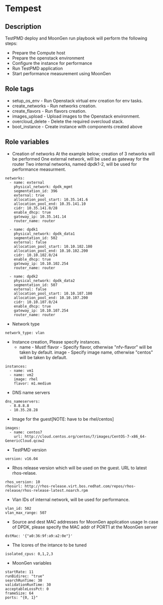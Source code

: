 # Tempest

## Description
TestPMD deploy and MoonGen run playbook will perform the following steps:
  - Prepare the Compute host
  - Prepare the openstack environment
  - Configure the instance for performance
  - Run TestPMD application
  - Start performance measurement using MoonGen

## Role tags
* setup_os_env - Run Openstack virtual env creation for env tasks.
* create_networks - Run networks creation.
* create_flavors - Run flavors creation.
* images_upload - Upload images to the Openstack environment.
* overcloud_delete - Delete the required overcloud stack.
* boot_instance - Create instance with components created above


## Role variables
* Creation of networks
  At the example below; creation of 3 networks will be performed
  One external network, will be used as gateway for the router
  Two internal networks, named dpdk1-2, will be used for performance measurment.
```
networks:
  - name: external
    physical_network: dpdk_mgmt
    segmentation_id: 396
    external: true
    allocation_pool_start: 10.35.141.6
    allocation_pool_end: 10.35.141.10
    cidr: 10.35.141.0/28
    enable_dhcp: true
    gateway_ip: 10.35.141.14
    router_name: router

  - name: dpdk1
    physical_network: dpdk_data1
    segmentation_id: 502
    external: false
    allocation_pool_start: 10.10.102.100
    allocation_pool_end: 10.10.102.200
    cidr: 10.10.102.0/24
    enable_dhcp: true
    gateway_ip: 10.10.102.254
    router_name: router

  - name: dpdk2
    physical_network: dpdk_data2
    segmentation_id: 507
    external: false
    allocation_pool_start: 10.10.107.100
    allocation_pool_end: 10.10.107.200
    cidr: 10.10.107.0/24
    enable_dhcp: true
    gateway_ip: 10.10.107.254
    router_name: router
```
* Network type
```
network_type: vlan
```

* Instance creation, Please specify instances.
  - name - Must!
    flavor - Specify flavor, otherwise "nfv-flavor" will be taken by default.
    image - Specify image name, otherwise "centos" will be taken by default.
```
instances:
  - name: vm1
  - name: vm2
    image: rhel
    flavor: m1.medium
```

* DNS name servers
```
dns_nameservers:
  - 8.8.8.8
  - 10.35.28.28
```

* Image for the guest[NOTE: have to be rhel/centos]
```
images:
  - name: centos7
    url: http://cloud.centos.org/centos/7/images/CentOS-7-x86_64-GenericCloud.qcow2
```

* TestPMD version
```
version: v16.04
```

* Rhos release version which will be used on the guest.
  URL to latest rhos-relase.
```
rhos_version: 10
rhosurl: http://rhos-release.virt.bos.redhat.com/repos/rhos-release/rhos-release-latest.noarch.rpm
```

* Vlan IDs of internal network, will be used for performance.
```
vlan_id: 502
vlan_max_range: 507
```

* Source and dest MAC addresses for MoonGen application usage
  In case of DPDK, please specify the MAC addr of PORT1 at the MoonGen server
```
dstMac: '{"a0:36:9f:a9:a2:0e"}'
```

* The lcores of the intance to be tuned
```
isolated_cpus: 0,1,2,3
```

* MoonGen variables
```
startRate: 11
runBidirec: "true"
searchRunTime: 30
validationRunTime: 30
acceptableLossPct: 0
frameSize: 64
ports: "{0, 1}"
```

